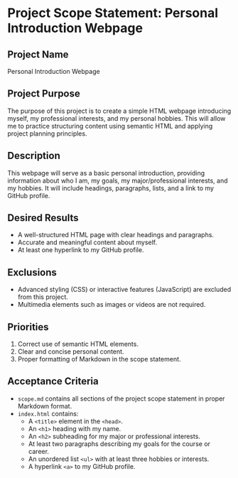 # Project Scope Statement: Personal Introduction Webpage

## Project Name
Personal Introduction Webpage

## Project Purpose
The purpose of this project is to create a simple HTML webpage introducing myself, my professional interests, and my personal hobbies. This will allow me to practice structuring content using semantic HTML and applying project planning principles.

## Description
This webpage will serve as a basic personal introduction, providing information about who I am, my goals, my major/professional interests, and my hobbies. It will include headings, paragraphs, lists, and a link to my GitHub profile.

## Desired Results
- A well-structured HTML page with clear headings and paragraphs.
- Accurate and meaningful content about myself.
- At least one hyperlink to my GitHub profile.

## Exclusions
- Advanced styling (CSS) or interactive features (JavaScript) are excluded from this project.
- Multimedia elements such as images or videos are not required.

## Priorities
1. Correct use of semantic HTML elements.
2. Clear and concise personal content.
3. Proper formatting of Markdown in the scope statement.

## Acceptance Criteria
- `scope.md` contains all sections of the project scope statement in proper Markdown format.
- `index.html` contains:
  - A `<title>` element in the `<head>`.
  - An `<h1>` heading with my name.
  - An `<h2>` subheading for my major or professional interests.
  - At least two paragraphs describing my goals for the course or career.
  - An unordered list `<ul>` with at least three hobbies or interests.
  - A hyperlink `<a>` to my GitHub profile.
